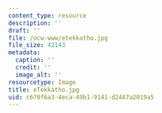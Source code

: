 ```yaml
---
content_type: resource
description: ''
draft: ''
file: /ocw-www/etekkatho.jpg
file_size: 42143
metadata:
  caption: ''
  credit: ''
  image_alt: ''
resourcetype: Image
title: eTekkatho.jpg
uid: c670f6a3-4eca-49b1-9141-d2447a2019a5
---
```

